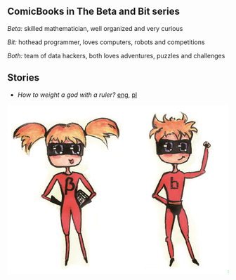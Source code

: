 ## ComicBooks in The Beta and Bit series

*Beta:* skilled mathematician, well organized and very curious

*Bit:* hothead programmer, loves computers, robots and competitions

*Both:* team of data hackers, both loves adventures, puzzles and challenges

## Stories

* _How to weight a god with a ruler?_ [eng](https://github.com/BetaAndBit/ComicBooks/blob/master/en/HeavyDog/HeavyDog.pdf), [pl](https://github.com/BetaAndBit/ComicBooks/blob/master/pl/JakZwazycPsa/JakZwazycPsa.pdf)

![The Beta and Bit](buzki.png)
